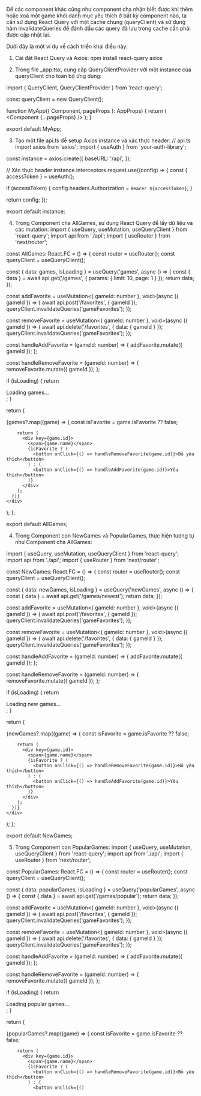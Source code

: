 Để các component khác cũng như component cha nhận biết được khi thêm hoặc xoá một game khỏi danh mục yêu thích ở bất kỳ component nào, ta cần sử dụng React Query với một cache chung (queryClient) và sử dụng hàm invalidateQueries để đánh dấu các query đã lưu trong cache cần phải được cập nhật lại.

Dưới đây là một ví dụ về cách triển khai điều này:

1. Cài đặt React Query và Axios:
   npm install react-query axios

2. Trong file \_app.tsx, cung cấp QueryClientProvider với một instance của queryClient cho toàn bộ ứng dụng:

import { QueryClient, QueryClientProvider } from 'react-query';

const queryClient = new QueryClient();

function MyApp({ Component, pageProps }: AppProps) {
return (
<QueryClientProvider client={queryClient}>
<Component {...pageProps} />
</QueryClientProvider>
);
}

export default MyApp;

3. Tạo một file api.ts để setup Axios instance và xác thực header:
   // api.ts
   import axios from 'axios';
   import { useAuth } from 'your-auth-library';

const instance = axios.create({
baseURL: '/api',
});

// Xác thực header
instance.interceptors.request.use((config) => {
const { accessToken } = useAuth();

if (accessToken) {
config.headers.Authorization = `Bearer ${accessToken}`;
}

return config;
});

export default instance;

4. Trong Component cha AllGames, sử dụng React Query để lấy dữ liệu và các mutation:
   import { useQuery, useMutation, useQueryClient } from 'react-query';
   import api from './api';
   import { useRouter } from 'next/router';

const AllGames: React.FC = () => {
const router = useRouter();
const queryClient = useQueryClient();

const { data: games, isLoading } = useQuery('games', async () => {
const { data } = await api.get('/games', { params: { limit: 10, page: 1 } });
return data;
});

const addFavorite = useMutation<{ gameId: number }, void>(async ({ gameId }) => {
await api.post('/favorites', { gameId });
queryClient.invalidateQueries('gameFavorites');
});

const removeFavorite = useMutation<{ gameId: number }, void>(async ({ gameId }) => {
await api.delete('/favorites', { data: { gameId } });
queryClient.invalidateQueries('gameFavorites');
});

const handleAddFavorite = (gameId: number) => {
addFavorite.mutate({ gameId });
};

const handleRemoveFavorite = (gameId: number) => {
removeFavorite.mutate({ gameId });
};

if (isLoading) {
return <div>Loading games...</div>;
}

return (
<div>
{games?.map((game) => {
const isFavorite = game.isFavorite ?? false;

        return (
          <div key={game.id}>
            <span>{game.name}</span>
            {isFavorite ? (
              <button onClick={() => handleRemoveFavorite(game.id)}>Bỏ yêu thích</button>
            ) : (
              <button onClick={() => handleAddFavorite(game.id)}>Yêu thích</button>
            )}
          </div>
        );
      })}
    </div>

);
};

export default AllGames;

4. Trong Component con NewGames và PopularGames, thực hiện tương tự như Component cha AllGames:

import { useQuery, useMutation, useQueryClient } from 'react-query';
import api from './api';
import { useRouter } from 'next/router';

const NewGames: React.FC = () => {
const router = useRouter();
const queryClient = useQueryClient();

const { data: newGames, isLoading } = useQuery('newGames', async () => {
const { data } = await api.get('/games/newest');
return data;
});

const addFavorite = useMutation<{ gameId: number }, void>(async ({ gameId }) => {
await api.post('/favorites', { gameId });
queryClient.invalidateQueries('gameFavorites');
});

const removeFavorite = useMutation<{ gameId: number }, void>(async ({ gameId }) => {
await api.delete('/favorites', { data: { gameId } });
queryClient.invalidateQueries('gameFavorites');
});

const handleAddFavorite = (gameId: number) => {
addFavorite.mutate({ gameId });
};

const handleRemoveFavorite = (gameId: number) => {
removeFavorite.mutate({ gameId });
};

if (isLoading) {
return <div>Loading new games...</div>;
}

return (
<div>
{newGames?.map((game) => {
const isFavorite = game.isFavorite ?? false;

        return (
          <div key={game.id}>
            <span>{game.name}</span>
            {isFavorite ? (
              <button onClick={() => handleRemoveFavorite(game.id)}>Bỏ yêu thích</button>
            ) : (
              <button onClick={() => handleAddFavorite(game.id)}>Yêu thích</button>
            )}
          </div>
        );
      })}
    </div>

);
};

export default NewGames;

5. Trong Component con PopularGames:
   import { useQuery, useMutation, useQueryClient } from 'react-query';
   import api from './api';
   import { useRouter } from 'next/router';

const PopularGames: React.FC = () => {
const router = useRouter();
const queryClient = useQueryClient();

const { data: popularGames, isLoading } = useQuery('popularGames', async () => {
const { data } = await api.get('/games/popular');
return data;
});

const addFavorite = useMutation<{ gameId: number }, void>(async ({ gameId }) => {
await api.post('/favorites', { gameId });
queryClient.invalidateQueries('gameFavorites');
});

const removeFavorite = useMutation<{ gameId: number }, void>(async ({ gameId }) => {
await api.delete('/favorites', { data: { gameId } });
queryClient.invalidateQueries('gameFavorites');
});

const handleAddFavorite = (gameId: number) => {
addFavorite.mutate({ gameId });
};

const handleRemoveFavorite = (gameId: number) => {
removeFavorite.mutate({ gameId });
};

if (isLoading) {
return <div>Loading popular games...</div>;
}

return (
<div>
{popularGames?.map((game) => {
const isFavorite = game.isFavorite ?? false;

        return (
          <div key={game.id}>
            <span>{game.name}</span>
            {isFavorite ? (
              <button onClick={() => handleRemoveFavorite(game.id)}>Bỏ yêu thích</button>
            ) : (
              <button onClick={()
